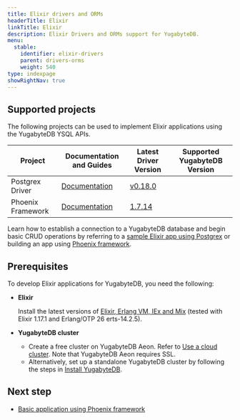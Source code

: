 ```yaml
---
title: Elixir drivers and ORMs
headerTitle: Elixir
linkTitle: Elixir
description: Elixir Drivers and ORMs support for YugabyteDB.
menu:
  stable:
    identifier: elixir-drivers
    parent: drivers-orms
    weight: 540
type: indexpage
showRightNav: true
---
```


## Supported projects

The following projects can be used to implement Elixir applications using the YugabyteDB YSQL APIs.

| Project | Documentation and Guides | Latest Driver Version | Supported YugabyteDB Version |
| ------- | ------------------------ | ------------------------ | ---------------------|
| Postgrex Driver | [Documentation](/preview/tutorials/build-apps/elixir/cloud-ysql-elixir/) | [v0.18.0](https://github.com/elixir-ecto/postgrex) | |
| Phoenix Framework | [Documentation](phoenix/) | [1.7.14](https://www.phoenixframework.org) | |

Learn how to establish a connection to a YugabyteDB database and begin basic CRUD operations by referring to a [sample Elixir app using Postgrex](/preview/tutorials/build-apps/elixir/cloud-ysql-elixir/) or building an app using [Phoenix framework](phoenix/).

## Prerequisites

To develop Elixir applications for YugabyteDB, you need the following:

- **Elixir**

  Install the latest versions of [Elixir, Erlang VM, IEx and Mix](https://elixir-lang.org/docs.html) (tested with Elixir 1.17.1 and Erlang/OTP 26 erts-14.2.5).

- **YugabyteDB cluster**

  - Create a free cluster on YugabyteDB Aeon. Refer to [Use a cloud cluster](/preview/quick-start-yugabytedb-managed/). Note that YugabyteDB Aeon requires SSL.
  - Alternatively, set up a standalone YugabyteDB cluster by following the steps in [Install YugabyteDB](/preview/quick-start/macos/).

## Next step

- [Basic application using Phoenix framework](phoenix/)
